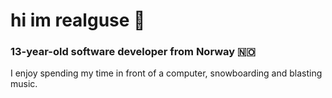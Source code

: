 # hi im realguse 👋

### 13-year-old software developer from Norway 🇳🇴

I enjoy spending my time in front of a computer, snowboarding and blasting music.

